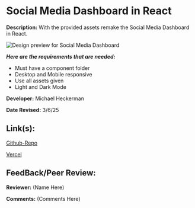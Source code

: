 # Social Media Dashboard in React

**Description:** With the provided assets remake the Social Media Dashboard in React.

![Design preview for Social Media Dashboard]()

***Here are the requirements that are needed:***
- Must have a component folder
- Desktop and Mobile responsive
- Use all assets given
- Light and Dark Mode


**Developer:** Michael Heckerman

**Date Revised:** 3/6/25


## Link(s):

[Github-Repo]()

[Vercel]()

## FeedBack/Peer Review: 

**Reviewer:** (Name Here)

**Comments:** (Comments Here)
